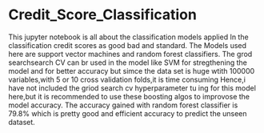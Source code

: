 # Credit_Score_Classification
This jupyter notebook is all about the classification models applied In the classification credit scores as good bad and standard.
The Models used here are support vector machines and random forest classifiers.
The grod searchsearch CV can br used in the model like SVM for stregthening the model and for better accuracy but simce the data set is huge wtith 100000 variables,with 5 or 10 cross validation folds,it is time consuming
Hence,i have not included the griod search cv hyperparameter tu ing for this model here,but it is recommended to use these boosting algos to improvose the model accuracy.
The accuracy gained  with random forest classifier is 79.8% which is pretty good and efficient accuracy to predict the unseen dataset.
